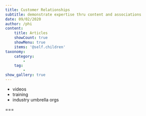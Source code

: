 ```yaml
---
title: Customer Relationships
subtitle: demonstrate expertise thru content and associations
date: 09/02/2020
author: /phi
content:
    title: Articles
    showCount: true
    showMenu: true
    items: '@self.children'
taxonomy:
    category: 
        - 
    tag: 
        - 
show_gallery: true
---
```


- videos
- training
- industry umbrella orgs

===


